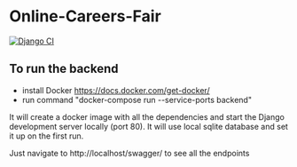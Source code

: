 # Online-Careers-Fair

[![Django CI](https://github.com/af-af/Online-Careers-Fair/actions/workflows/django.yml/badge.svg)](https://github.com/af-af/Online-Careers-Fair/actions/workflows/django.yml)


## To run the backend
- install Docker https://docs.docker.com/get-docker/
- run command "docker-compose run --service-ports backend"

It will create a docker image with all the dependencies and start the Django development server locally (port 80).
It will use local sqlite database and set it up on the first run.

Just navigate to http://localhost/swagger/ to see all the endpoints